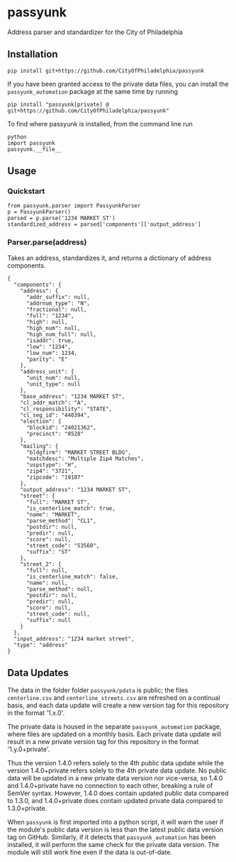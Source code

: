 # passyunk

Address parser and standardizer for the City of Philadelphia

## Installation
```
pip install git+https://github.com/CityOfPhiladelphia/passyunk
```
If you have been granted access to the private data files, you can install the `passyunk_automation` package at the same time by running 
```
pip install "passyunk[private] @ git+https://github.com/CityOfPhiladelphia/passyunk"
```

To find where passyunk is installed, from the command line run
```
python
import passyunk
passyunk.__file__
```
## Usage

### Quickstart

    from passyunk.parser import PassyunkParser
    p = PassyunkParser()
    parsed = p.parse('1234 MARKET ST')
    standardized_address = parsed['components']['output_address']

### Parser.parse(address)

Takes an address, standardizes it, and returns a dictionary of address components.

    {
      "components": {
        "address": {
          "addr_suffix": null,
          "addrnum_type": "N",
          "fractional": null,
          "full": "1234",
          "high": null,
          "high_num": null,
          "high_num_full": null,
          "isaddr": true,
          "low": "1234",
          "low_num": 1234,
          "parity": "E"
        },
        "address_unit": {
          "unit_num": null,
          "unit_type": null
        },
        "base_address": "1234 MARKET ST",
        "cl_addr_match": "A",
        "cl_responsibility": "STATE",
        "cl_seg_id": "440394",
        "election": {
          "blockid": "24021362",
          "precinct": "0528"
        },
        "mailing": {
          "bldgfirm": "MARKET STREET BLDG",
          "matchdesc": "Multiple Zip4 Matches",
          "uspstype": "H",
          "zip4": "3721",
          "zipcode": "19107"
        },
        "output_address": "1234 MARKET ST",
        "street": {
          "full": "MARKET ST",
          "is_centerline_match": true,
          "name": "MARKET",
          "parse_method": "CL1",
          "postdir": null,
          "predir": null,
          "score": null,
          "street_code": "53560",
          "suffix": "ST"
        },
        "street_2": {
          "full": null,
          "is_centerline_match": false,
          "name": null,
          "parse_method": null,
          "postdir": null,
          "predir": null,
          "score": null,
          "street_code": null,
          "suffix": null
        }
      },
      "input_address": "1234 market street",
      "type": "address"
    }

## Data Updates
The data in the folder folder `passyunk/pdata` is public; the files `centerline.csv` and `centerline_streets.csv` are refreshed on a continual basis, and each data update will create a new version tag for this repository in the format '1.x.0'. 

The private data is housed in the separate `passyunk_automation` package, where files are updated on a monthly basis. Each private data update will result in a new private version tag for this repository in the format '1.y.0+private'. 

Thus the version 1.4.0 refers solely to the 4th public data update while the version 1.4.0+private refers solely to the 4th private data update. No public data will be updated in a new private data version nor vice-versa, so 1.4.0 and 1.4.0+private have no connection to each other, breaking a rule of SemVer syntax. However, 1.4.0 does contain updated public data compared to 1.3.0, and 1.4.0+private does contain updated private data compared to 1.3.0+private.

When `passyunk` is first imported into a python script, it will warn the user if the module's public data version is less than the latest public data version tag on GitHub. Similarly, if it detects that `passyunk_automation` has been installed, it will perform the same check for the private data version. The module will still work fine even if the data is out-of-date.

